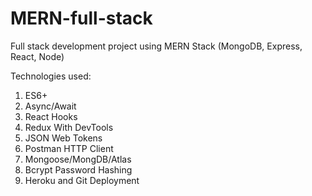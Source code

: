# MERN-full-stack
Full stack development project using MERN Stack (MongoDB, Express, React, Node)

Technologies used:
1. ES6+
2. Async/Await
3. React Hooks
4. Redux With DevTools
5. JSON Web Tokens
6. Postman HTTP Client
7. Mongoose/MongDB/Atlas
8. Bcrypt Password Hashing
8. Heroku and Git Deployment
